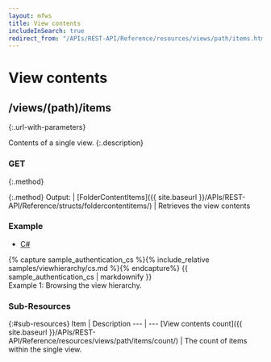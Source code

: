 ```yaml
---
layout: mfws
title: View contents
includeInSearch: true
redirect_from: "/APIs/REST-API/Reference/resources/views/path/items.html"
---
```


# View contents

## /views/(path)/items
{:.url-with-parameters}

Contents of a single view. 
{:.description}

### GET
{:.method}

{:.method}
Output: | [FolderContentItems]({{ site.baseurl }}/APIs/REST-API/Reference/structs/foldercontentitems/)
| Retrieves the view contents 

### Example

<div class="sample" id="example-1">
	<div class="sample-code">
		<ul>
			<li><a href="#example-1-code-cs">C#</a></li>
		</ul>
		<div id="example-1-code-cs">
			{% capture sample_authentication_cs %}{% include_relative samples/viewhierarchy/cs.md %}{% endcapture%}
			{{ sample_authentication_cs | markdownify }}
		</div>
	</div>
	<div class="caption">
		<span class="caption-label">Example 1:</span>
		Browsing the view hierarchy. 
	</div>
</div>

### Sub-Resources

{:#sub-resources}
Item | Description
--- | ---
[View contents count]({{ site.baseurl }}/APIs/REST-API/Reference/resources/views/path/items/count/) | The count of items within the single view. 
